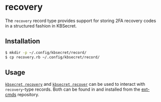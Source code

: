 recovery
========

The `recovery` record type provides support for storing 2FA recovery codes in a structured
fashion in KBSecret.

## Installation

```bash
$ mkdir -p ~/.config/kbsecret/record/
$ cp recovery.rb ~/.config/kbsecret/record/
```

## Usage

[`kbsecret recovery`](https://github.com/kbsecret/ext-cmds/tree/master/kbsecret-recovery)
and [`kbsecret recover`](https://github.com/kbsecret/ext-cmds/tree/master/kbsecret-recover)
can be used to interact with `recovery`-type records.
Both can be found in and installed from the [ext-cmds](https://github.com/kbsecret/ext-cmds)
repository.
